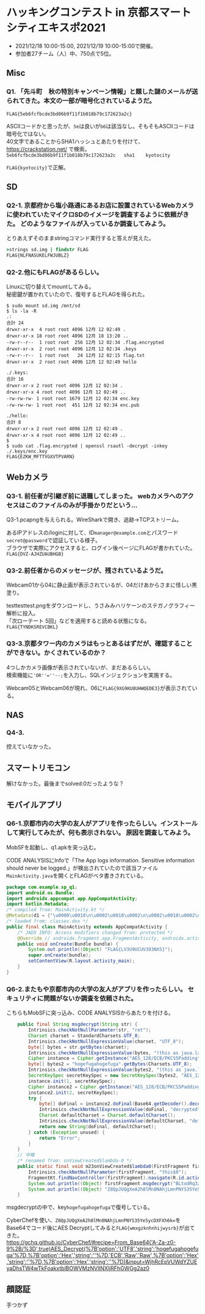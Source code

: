 # ハッキングコンテスト in 京都スマートシティエキスポ2021
- 2021/12/18 10:00-15:00, 2021/12/19 10:00-15:00で開催。  
- 参加者27チーム（人）中、750点で5位。

## Misc
### Q1. 「先斗町　秋の特別キャンペーン情報」と題した謎のメールが送られてきた。本文の一部が暗号化されているようだ。
`FLAG{5eb6fcfbcde3bd06b9f11f1b018b79c172623a2c}`

ASCIIコードかと思ったが、`5e`は良いが`b6`は該当なし。そもそもASCIIコードは暗号化ではない。  
40文字であることからSHA1ハッシュとあたりを付けて、 https://crackstation.net/ で検索。    
`5eb6fcfbcde3bd06b9f11f1b018b79c172623a2c	sha1	kyotocity`

`FLAG{kyotocity}`で正解。

## SD
### Q2-1. 京都府から塩小路通にあるお店に設置されているWebカメラに使われていたマイクロSDのイメージを調査するように依頼がきた。 どのようなファイルが入っているか調査してみよう。
とりあえずそのままstringコマンド実行すると答えが見えた。
```cmd
>strings sd.img | findstr FLAG
FLAG{NLFNASUKELFWJUBLZ}
```
### Q2-2.他にもFLAGがあるらしい。
Linuxに切り替えてmountしてみる。  
秘密鍵が置かれていたので、復号するとFLAGを得られた。  
```shell
$ sudo mount sd.img /mnt/sd
$ ls -la -R
.:
合計 24
drwxr-xr-x  4 root root 4096 12月 12 02:49 .
drwxr-xr-x 18 root root 4096 12月 18 13:20 ..
-rw-r--r--  1 root root  256 12月 12 02:34 .flag.encrypted
drwxr-xr-x  2 root root 4096 12月 12 02:34 .keys
-rw-r--r--  1 root root   24 12月 12 02:15 flag.txt
drwxr-xr-x  2 root root 4096 12月 12 02:49 hello

./.keys:
合計 16
drwxr-xr-x 2 root root 4096 12月 12 02:34 .
drwxr-xr-x 4 root root 4096 12月 12 02:49 ..
-rw-rw-rw- 1 root root 1679 12月 12 02:34 enc.key
-rw-rw-rw- 1 root root  451 12月 12 02:34 enc.pub

./hello:
合計 8
drwxr-xr-x 2 root root 4096 12月 12 02:49 .
drwxr-xr-x 4 root root 4096 12月 12 02:49 ..
$ 
$ sudo cat .flag.encrypted | openssl rsautl -decrypt -inkey ./.keys/enc.key
FLAG{EZKW_MFTTVGXVTPVARN}
```

## Webカメラ
### Q3-1. 前任者が引継ぎ前に退職してしまった。 webカメラへのアクセスはこのファイルのみが手掛かりだという...
Q3-1.pcapngを与えられる。WireSharkで開き、追跡→TCPストリーム。  

あるIPアドレスの/loginに対して、ID`manager@example.com`とパスワード`secret@password`で認証している様子。  
ブラウザで実際にアクセスすると、ログイン後ページにFLAGが書かれていた。
`FLAG{DVZ-AJHZUAUBHGB}`

### Q3-2.前任者からのメッセージが、残されているようだ。
Webcam01から04に静止画が表示されているが、04だけあからさまに怪しい黒塗り。  

testtesttest.pngをダウンロードし、うさみみハリケーンのステガノグラフィー解析に投入。  
「次ローテート 5回」などを適用すると読める状態になる。  
`FLAG{TYNDKSREVCBKL}`

### Q3-3.京都タワー内のカメラはもっとあるはずだが、確認することができない。かくされているのか？
4つしかカメラ画像が表示されていないが、まだあるらしい。  
検索機能に`'OR''=''--;`を入力し、SQLインジェクションを実施する。

Webcam05とWebcam06が現れ、06に`FLAG{9XG9KU8UHWQEDE3}`が表示されている。

## NAS
### Q4-3.
控えていなかった。

## スマートリモコン
解けなかった。最後までsolved:0だったような？

## モバイルアプリ
### Q6-1.京都市内の大学の友人がアプリを作ったらしい。インストールして実行してみたが、何も表示されない。 原因を調査してみよう。
MobSFを起動し、q1.apkを突っ込む。

CODE ANALYSISにInfoで「The App logs information. Sensitive information should never be logged.」が検出されていたので該当ファイル`MainActivity.java`を開くとFLAGがベタ書きされている。
```java
package com.example.sp_q1;
import android.os.Bundle;
import androidx.appcompat.app.AppCompatActivity;
import kotlin.Metadata;
/* compiled from: MainActivity.kt */
@Metadata(d1 = {"\u0000\u0018\n\u0002\u0018\u0002\n\u0002\u0018\u0002\n\u0002\b\u0002\n\u0002\u0010\u0002\n\u0000\n\u0002\u0018\u0002\n\u0000\u0018\u00002\u00020\u0001B\u0005¢\u0006\u0002\u0010\u0002J\u0012\u0010\u0003\u001a\u00020\u00042\b\u0010\u0005\u001a\u0004\u0018\u00010\u0006H\u0014¨\u0006\u0007"}, d2 = {"Lcom/example/sp_q1/MainActivity;", "Landroidx/appcompat/app/AppCompatActivity;", "()V", "onCreate", "", "savedInstanceState", "Landroid/os/Bundle;", "app_release"}, k = 1, mv = {1, 5, 1}, xi = 48)
/* loaded from: classes.dex */
public final class MainActivity extends AppCompatActivity {
    /* JADX INFO: Access modifiers changed from: protected */
    @Override // androidx.fragment.app.FragmentActivity, androidx.activity.ComponentActivity, androidx.core.app.ComponentActivity, android.app.Activity
    public void onCreate(Bundle bundle) {
        System.out.println((Object) "FLAG{LV3U9UCUV393NX5}");
        super.onCreate(bundle);
        setContentView(R.layout.activity_main);
    }
}
```

### Q6-2.またもや京都市内の大学の友人がアプリを作ったらしい。 セキュリティに問題がないか調査を依頼された。
こちらもMobSFに突っ込み、CODE ANALYSISからあたりを付ける。  
```java
    public final String msgdecrypt(String str) {
        Intrinsics.checkNotNullParameter(str, "ret");
        Charset charset = StandardCharsets.UTF_8;
        Intrinsics.checkNotNullExpressionValue(charset, "UTF_8");
        byte[] bytes = str.getBytes(charset);
        Intrinsics.checkNotNullExpressionValue(bytes, "(this as java.lang.String).getBytes(charset)");
        Cipher instance = Cipher.getInstance("AES_128/ECB/PKCS5Padding");
        byte[] bytes2 = "hogefugahogefuga".getBytes(Charsets.UTF_8);
        Intrinsics.checkNotNullExpressionValue(bytes2, "(this as java.lang.String).getBytes(charset)");
        SecretKeySpec secretKeySpec = new SecretKeySpec(bytes2, "AES_128/ECB/PKCS5Padding");
        instance.init(1, secretKeySpec);
        Cipher instance2 = Cipher.getInstance("AES_128/ECB/PKCS5Padding");
        instance2.init(2, secretKeySpec);
        try {
            byte[] doFinal = instance2.doFinal(Base64.getDecoder().decode(bytes));
            Intrinsics.checkNotNullExpressionValue(doFinal, "decrypted");
            Charset defaultCharset = Charset.defaultCharset();
            Intrinsics.checkNotNullExpressionValue(defaultCharset, "defaultCharset()");
            return new String(doFinal, defaultCharset);
        } catch (Exception unused) {
            return "Error";
        }
    }
    // 中略
    /* renamed from: onViewCreated$lambda-0 */
    public static final void m23onViewCreated$lambda0(FirstFragment firstFragment, View view) {
        Intrinsics.checkNotNullParameter(firstFragment, "this$0");
        FragmentKt.findNavController(firstFragment).navigate(R.id.action_FirstFragment_to_SecondFragment);
        System.out.println((Object) firstFragment.msgdecrypt("BLtodRq3zO/7Ys70UxsMgg=="));
        System.out.println((Object) "Z8QpJUQgXeA2h8lMn0NAhjLmnPNYS35Ye5ycDXFXh6k=");
    }
```
msgdecryptの中で、key`hogefugahogefuga`で復号している。  

CyberChefを使い、`Z8QpJUQgXeA2h8lMn0NAhjLmnPNYS35Ye5ycDXFXh6k=`をBase64でコード後にAES Decryptしてみると`FLAG{wmxgzknhnhijwysrb}`が出てきた。  
https://gchq.github.io/CyberChef/#recipe=From_Base64('A-Za-z0-9%2B/%3D',true)AES_Decrypt(%7B'option':'UTF8','string':'hogefugahogefuga'%7D,%7B'option':'Hex','string':''%7D,'ECB','Raw','Raw',%7B'option':'Hex','string':''%7D,%7B'option':'Hex','string':''%7D)&input=WjhRcEpVUWdYZUEyaDhsTW4wTkFoakxtblBOWVMzNVllNXljRFhGWGg2az0

## 顔認証
手つかず
